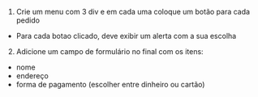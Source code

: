 1. Crie um menu com 3 div e em cada uma coloque um botão para cada pedido 
 
 - Para cada botao clicado, deve exibir um alerta com a sua escolha

2. Adicione um campo de formulário no final com os itens: 
 
 - nome
 - endereço
 - forma de pagamento (escolher entre dinheiro ou cartão)

